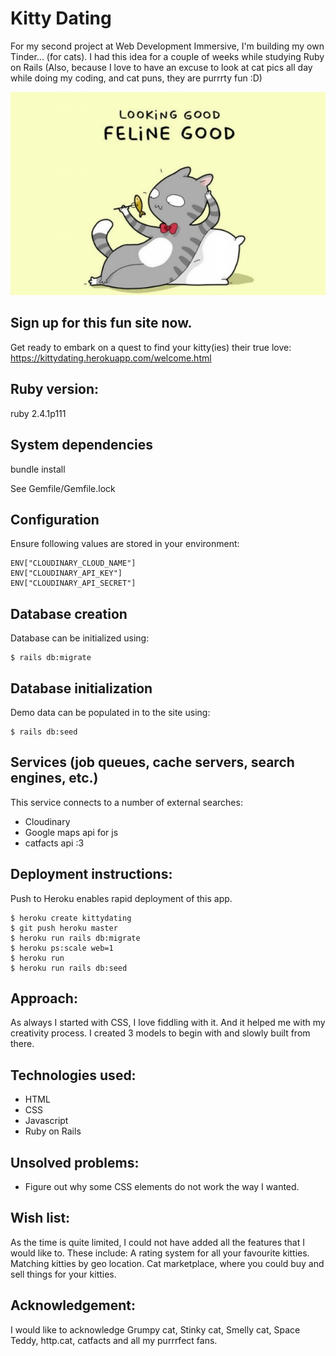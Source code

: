 # Kitty Dating

For my second project at Web Development Immersive, I'm building my own Tinder... (for cats). I had this idea for a couple of weeks while studying Ruby on Rails (Also, because I love to have an excuse to look at cat pics all day while doing my coding, and cat puns, they are purrrty fun :D)

![alt text](https://github.com/eggyducktective/tinder-for-kittens/blob/master/app/assets/images/kitty-pun.jpg)

## Sign up for this fun site now.

Get ready to embark on a quest to find your kitty(ies) their true love: https://kittydating.herokuapp.com/welcome.html

## Ruby version:

ruby 2.4.1p111

## System dependencies

bundle install

See Gemfile/Gemfile.lock

## Configuration

Ensure following values are stored in your environment:

```
ENV["CLOUDINARY_CLOUD_NAME"]
ENV["CLOUDINARY_API_KEY"]
ENV["CLOUDINARY_API_SECRET"]
```

## Database creation

Database can be initialized using:

```
$ rails db:migrate
```

## Database initialization

Demo data can be populated in to the site using:

```
$ rails db:seed
```

## Services (job queues, cache servers, search engines, etc.)

This service connects to a number of external searches:

  - Cloudinary
  - Google maps api for js
  - catfacts api :3

## Deployment instructions:

Push to Heroku enables rapid deployment of this app.

```
$ heroku create kittydating
$ git push heroku master
$ heroku run rails db:migrate
$ heroku ps:scale web=1
$ heroku run
$ heroku run rails db:seed
```

## Approach:

As always I started with CSS, I love fiddling with it. And it helped me with my creativity process. I created 3 models to begin with and slowly built from there.

## Technologies used:
- HTML
- CSS
- Javascript
- Ruby on Rails

## Unsolved problems:
- Figure out why some CSS elements do not work the way I wanted.


## Wish list:

As the time is quite limited, I could not have added all the features that I would like to. These include: A rating system for all your favourite kitties. Matching kitties by geo location. Cat marketplace, where you could buy and sell things for your kitties.


## Acknowledgement:

I would like to acknowledge Grumpy cat, Stinky cat, Smelly cat, Space Teddy, http.cat, catfacts and all my purrrfect fans.
